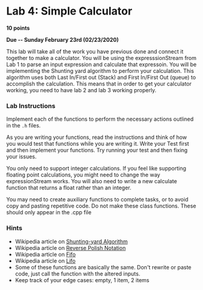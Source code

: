 # Lab 4: Simple Calculator #
**10 points**

**Due -- Sunday February 23rd (02/23/2020)**

This lab will take all of the work you have previous done and connect it together to make a calculator. You will be using the expresssionStream from Lab 1 to parse an input expression and calculate that expressoin. You will be implementing the Shunting yard algorithm to perform your calculation. This algorithm uses both Last In/First out (Stack) and First In/First Out (queue) to accomplish the calculation. This means that in order to get your calculator working, you need to have lab 2 and lab 3 working properly.

### Lab Instructions
Implement each of the functions to perform the necessary actions outlined in the `.h` files.

As you are writing your functions, read the instructions and think of how you would test that functions while you are writing it. Write your Test first and then implement your functions. Try running your test and then fixing your issues.  

You only need to support integer calculations. If you feel like supporting floating point calculations, you might need to change the way expressionStream works. You will also need to write a new calculate function that returns a float rather than an integer. 

You may need to create auxiliary functions to complete tasks, or to avoid copy and pasting repetitive code. Do not make these class functions. These should only appear in the .cpp file

### Hints ###
- Wikipedia article on [Shunting-yard Algorithm](https://en.wikipedia.org/wiki/Shunting-yard_algorithm)
- Wikipedia article on [Reverse Polish Notation](https://en.wikipedia.org/wiki/Reverse_Polish_notation)
- Wikipedia article on [Fifo](https://en.wikipedia.org/wiki/Queue_(abstract_data_type)_)
- Wikipedia article on [Lifo](https://en.wikipedia.org/wiki/Stack_(abstract_data_type))
- Some of these functions are basically the same. Don't rewrite or paste code, just call the function with the altered inputs.
- Keep track of your edge cases: empty, 1 item, 2 items
